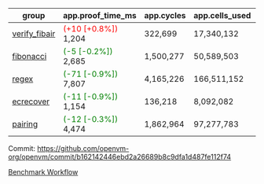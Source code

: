 | group | app.proof_time_ms | app.cycles | app.cells_used | leaf.proof_time_ms | leaf.cycles | leaf.cells_used |
| -- | -- | -- | -- | -- | -- | -- |
| [verify_fibair](https://github.com/openvm-org/openvm/blob/benchmark-results/benchmarks-pr/1768/verify_fibair-b162142446ebd2a26689b8c9dfa1d487fe112f74.md) |<span style='color: red'>(+10 [+0.8%])</span> 1,204 |  322,699 |  17,340,132 |- | - | - |
| [fibonacci](https://github.com/openvm-org/openvm/blob/benchmark-results/benchmarks-pr/1768/fibonacci-b162142446ebd2a26689b8c9dfa1d487fe112f74.md) |<span style='color: green'>(-5 [-0.2%])</span> 2,685 |  1,500,277 |  50,589,503 |- | - | - |
| [regex](https://github.com/openvm-org/openvm/blob/benchmark-results/benchmarks-pr/1768/regex-b162142446ebd2a26689b8c9dfa1d487fe112f74.md) |<span style='color: green'>(-71 [-0.9%])</span> 7,807 |  4,165,226 |  166,511,152 |- | - | - |
| [ecrecover](https://github.com/openvm-org/openvm/blob/benchmark-results/benchmarks-pr/1768/ecrecover-b162142446ebd2a26689b8c9dfa1d487fe112f74.md) |<span style='color: green'>(-11 [-0.9%])</span> 1,154 |  136,218 |  8,092,082 |- | - | - |
| [pairing](https://github.com/openvm-org/openvm/blob/benchmark-results/benchmarks-pr/1768/pairing-b162142446ebd2a26689b8c9dfa1d487fe112f74.md) |<span style='color: green'>(-12 [-0.3%])</span> 4,474 |  1,862,964 |  97,277,783 |- | - | - |


Commit: https://github.com/openvm-org/openvm/commit/b162142446ebd2a26689b8c9dfa1d487fe112f74

[Benchmark Workflow](https://github.com/openvm-org/openvm/actions/runs/15767473664)
